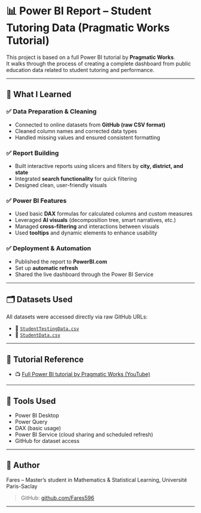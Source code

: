 # 📊 Power BI Report – Student Tutoring Data (Pragmatic Works Tutorial)

This project is based on a full Power BI tutorial by **Pragmatic Works**.  
It walks through the process of creating a complete dashboard from public education data related to student tutoring and performance.

---

## 🎯 What I Learned

### ✅ Data Preparation & Cleaning
- Connected to online datasets from **GitHub (raw CSV format)**
- Cleaned column names and corrected data types
- Handled missing values and ensured consistent formatting

### ✅ Report Building
- Built interactive reports using slicers and filters by **city, district, and state**
- Integrated **search functionality** for quick filtering
- Designed clean, user-friendly visuals

### ✅ Power BI Features
- Used basic **DAX** formulas for calculated columns and custom measures
- Leveraged **AI visuals** (decomposition tree, smart narratives, etc.)
- Managed **cross-filtering** and interactions between visuals
- Used **tooltips** and dynamic elements to enhance usability

### ✅ Deployment & Automation
- Published the report to **PowerBI.com**
- Set up **automatic refresh**
- Shared the live dashboard through the Power BI Service

---

## 🗂 Datasets Used

All datasets were accessed directly via raw GitHub URLs:

- 📘 [`StudentTestingData.csv`](https://raw.githubusercontent.com/PragmaticWorksTraining/Datasets/refs/heads/main/Education/StudentTestingData.csv)  
- 📘 [`StudentData.csv`](https://raw.githubusercontent.com/PragmaticWorksTraining/Datasets/refs/heads/main/Education/StudentData.csv)

---

## 🎥 Tutorial Reference

- 📺 [Full Power BI tutorial by Pragmatic Works (YouTube)](https://www.youtube.com/watch?v=Dk25lwdTKow)

---

## 🧪 Tools Used

- Power BI Desktop
- Power Query
- DAX (basic usage)
- Power BI Service (cloud sharing and scheduled refresh)
- GitHub for dataset access

---

## 📁 Author

Fares – Master’s student in Mathematics & Statistical Learning, Université Paris-Saclay  
> GitHub: [github.com/Fares596](https://github.com/Fares596)

---

